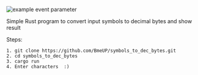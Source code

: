 ![example event parameter](https://img.shields.io/badge/Opensource-Rust-important)


Simple Rust program to convert input symbols to decimal bytes and show result

Steps:
  ```
  1. git clone https://github.com/BmeUP/symbols_to_dec_bytes.git
  2. cd symbols_to_dec_bytes
  3. cargo run
  4. Enter characters  :) 
  ```
